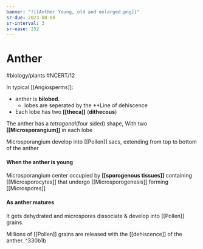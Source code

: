 ```yaml
---
banner: "![[Anther Young, old and enlarged.png]]"
sr-due: 2023-08-08
sr-interval: 3
sr-ease: 252
---
```

# Anther
#biology/plants #NCERT/12 

In typical [[Angiosperms]]: 
- anther is **bilobed**.
	- lobes are seperated by the **Line of dehiscence
- Each lobe has two **[[theca]]** (**dithecous**)

The anther has a *tetragonal*(four sided) shape, With two **[[Microsporangium]]** in each lobe

Microsporangium develop into [[Pollen]] sacs, extending from top to bottom of the anther

#### When the anther is young
Microsporangium center occupied by **[[sporogenous tissues]]** containing [[Microsporocytes]] that undergo [[Microsporogenesis]] forming [[Microspores]]

#### As anther matures
It gets dehydrated and microspores dissociate & develop into [[Pollen]] grains.

Millions of [[Pollen]] grains are released with the [[dehiscence]] of the anther. ^330b1b
